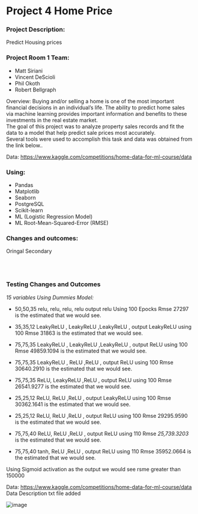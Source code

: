 # Project 4 Home Price

### **Project Description:<br>**
Predict Housing prices

### **Project Room 1 Team:**

- Matt Siriani
- Vincent DeScioli
- Phil  Okoth
- Robert Bellgraph

Overview:
Buying and/or selling a home is one of the most important financial decisions in an individual’s life. The ability to predict home sales via machine learning  provides important information and benefits to these investments in the real estate market.    
The goal of this project was to analyze property sales records and fit the data to a model that help predict sale prices most accurately.  
Several tools were used to accomplish this task and data was obtained from the link below..


Data:  https://www.kaggle.com/competitions/home-data-for-ml-course/data

### **Using:** 
- Pandas 
- Matplotlib
- Seaborn
- PostgreSQL
- Scikit-learn
- ML (Logistic Regression Model)
- ML  Root-Mean-Squared-Error (RMSE) 


### **Changes and outcomes:**
Oringal 
Secondary


<br><br>

### **Testing Changes and Outcomes**
*15 variables Using Dummies Model:*

- 50,50,35   relu, relu, relu, relu  output relu Using 100 Epocks 
Rmse   27297   is the estimated that we would see. 

- 35,35,12   LeakyReLU , LeakyReLU ,LeakyReLU , output LeakyReLU using 100 
Rmse  31863   is the estimated that we would see. 

- 75,75,35   LeakyReLU , LeakyReLU ,LeakyReLU , output ReLU using 100 
Rmse  49859.1094   is the estimated that we would see.

- 75,75,35   LeakyReLU , ReLU ,ReLU , output ReLU using 100 
Rmse  30640.2910   is the estimated that we would see.

- 75,75,35  ReLU, LeakyReLU ,ReLU , output ReLU using 100 
Rmse  26541.9277   is the estimated that we would see.

- 25,25,12  ReLU, ReLU ,ReLU , output LeakyReLU using 100 
Rmse  30362.1641   is the estimated that we would see.

- 25,25,12  ReLU, ReLU ,ReLU , output ReLU using 100 
Rmse  29295.9590   is the estimated that we would see.

- 75,75,40  ReLU, ReLU ,ReLU , output ReLU using 110 
Rmse  *25,739.3203*   is the estimated that we would see.

- 75,75,40  tanh, ReLU ,ReLU , output ReLU using 110 
Rmse  35952.0664   is the estimated that we would see.

Using Sigmoid activation as the output we would see rsme greater than 150000


Data:  https://www.kaggle.com/competitions/home-data-for-ml-course/data
Data Description txt file added 

![image](https://github.com/rbellgraph1/project_4_home_price/assets/124213934/19b75695-19b3-40b1-9c1b-de02618c651d)




